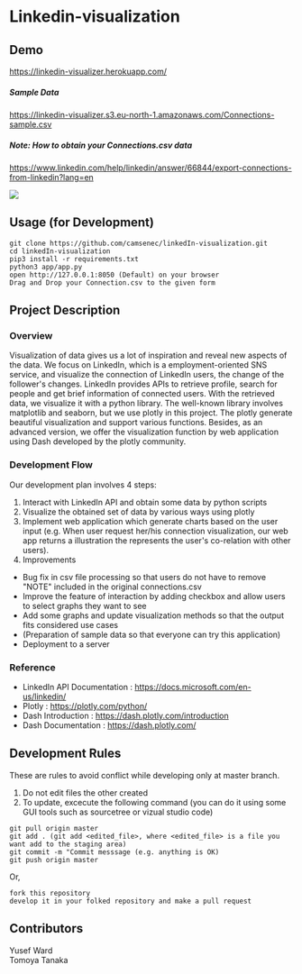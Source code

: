 # Linkedin-visualization
## Demo
https://linkedin-visualizer.herokuapp.com/

##### Sample Data
https://linkedin-visualizer.s3.eu-north-1.amazonaws.com/Connections-sample.csv

##### Note: How to obtain your Connections.csv data          
https://www.linkedin.com/help/linkedin/answer/66844/export-connections-from-linkedin?lang=en

<img src=https://linkedin-visualizer.s3.eu-north-1.amazonaws.com/home2.png>





## Usage (for Development)
```
git clone https://github.com/camsenec/linkedIn-visualization.git
cd linkedIn-visualization
pip3 install -r requirements.txt
python3 app/app.py
open http://127.0.0.1:8050 (Default) on your browser
Drag and Drop your Connection.csv to the given form
```

## Project Description 
### Overview
Visualization of data gives us a lot of inspiration and reveal new aspects of the data. We focus on LinkedIn, which is a employment-oriented SNS service, and visualize the connection of LinkedIn users, the change of the follower's changes.
LinkedIn provides APIs to retrieve profile, search for people and get brief information of connected users. With the retrieved data, we visualize it with a python library. The well-known library involves matplotlib and seaborn, but we use plotly in this project. The plotly generate beautiful visualization and support various functions. Besides, as an advanced version, we offer the visualization function by web application using Dash developed by the plotly community. 
 
### Development Flow
Our development plan involves 4 steps:
1. Interact with LinkedIn API and obtain some data by python scripts
2. Visualize the obtained set of data by various ways using plotly 
3. Implement web application which generate charts based on the user input (e.g. When user request her/his connection visualization, our web app returns a illustration the represents the user's co-relation with other users).
4. Improvements
  - Bug fix in csv file processing so that users do not have to remove "NOTE" included in the original connections.csv
  - Improve the feature of interaction by adding checkbox and allow users to select graphs they want to see       
  - Add some graphs and update visualization methods so that the output fits considered use cases               
  - (Preparation of sample data so that everyone can try this application)    
  - Deployment to a server        

### Reference
- LinkedIn API Documentation : https://docs.microsoft.com/en-us/linkedin/
- Plotly : https://plotly.com/python/
- Dash Introduction : https://dash.plotly.com/introduction
- Dash Documentation : https://dash.plotly.com/


## Development Rules
These are rules to avoid conflict while developing only at master branch. 
1. Do not edit files the other created 
2. To update, excecute the following command (you can do it using some GUI tools such as sourcetree or vizual studio code)
```
git pull origin master
git add . (git add <edited_file>, where <edited_file> is a file you want add to the staging area)
git commit -m "Commit messsage (e.g. anything is OK)
git push origin master
```
Or, 
```
fork this repository
develop it in your folked repository and make a pull request
```

## Contributors
Yusef Ward             
Tomoya Tanaka
